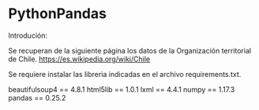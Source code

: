 # PythonPandas

Introdución:

Se recuperan de la siguiente página los datos de la Organización territorial de Chile.
https://es.wikipedia.org/wiki/Chile

Se requiere instalar las libreria indicadas en el archivo requirements.txt.

beautifulsoup4 == 4.8.1 
html5lib == 1.0.1 
lxml == 4.4.1
numpy == 1.17.3 
pandas == 0.25.2
